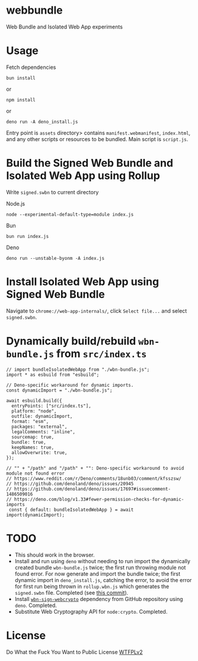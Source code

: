 # webbundle
Web Bundle and Isolated Web App experiments

# Usage

Fetch dependencies

```
bun install
```

or 

```
npm install
```

or 

```
deno run -A deno_install.js
```

Entry point is `assets` directory> contains `manifest.webmanifest`, `index.html`, and any other scripts or resources to be bundled. Main script is `script.js`.

# Build the Signed Web Bundle and Isolated Web App using Rollup

Write `signed.swbn` to current directory

Node.js 
```
node --experimental-default-type=module index.js
```

Bun
```
bun run index.js
```

Deno
```
deno run --unstable-byonm -A index.js
```

# Install Isolated Web App using Signed Web Bundle

Navigate to `chrome://web-app-internals/`, click `Select file...` and select `signed.swbn`.

# Dynamically build/rebuild `wbn-bundle.js` from `src/index.ts`

```
// import bundleIsolatedWebApp from "./wbn-bundle.js";
import * as esbuild from "esbuild";

// Deno-specific workaround for dynamic imports. 
const dynamicImport = "./wbn-bundle.js";

await esbuild.build({
  entryPoints: ["src/index.ts"],
  platform: "node",
  outfile: dynamicImport,
  format: "esm",
  packages: "external",
  legalComments: "inline",
  sourcemap: true,
  bundle: true,
  keepNames: true,
  allowOverwrite: true,
});

// "" + "/path" and "/path" + "": Deno-specific workaround to avoid module not found error
// https://www.reddit.com/r/Deno/comments/18unb03/comment/kfsszsw/
// https://github.com/denoland/deno/issues/20945
// https://github.com/denoland/deno/issues/17697#issuecomment-1486509016
// https://deno.com/blog/v1.33#fewer-permission-checks-for-dynamic-imports
 const { default: bundleIsolatedWebApp } = await import(dynamicImport);
```

# TODO

- This should work in the browser.
- Install and run using `deno` without needing to run import the dynamically created bundle `wbn-bundle.js` twice; the first run throwing module not found error. For now generate and import the bundle twice; the first dynamic import in `deno_install.js`, catching the error, to avoid the error for first run being thrown in `rollup.wbn.js` which generates the `signed.swbn` file. Completed (see [this commit](https://github.com/guest271314/webbundle/commit/1623ecb09d12464234f2b17d888e66f652acdb07)).
- Install [`wbn-sign-webcrypto`](https://github.com/guest271314/wbn-sign-webcrypto) dependency from GitHub repository using `deno`. Completed.
- Substitute Web Cryptography API for `node:crypto`. Completed.


# License
Do What the Fuck You Want to Public License [WTFPLv2](http://www.wtfpl.net/about/)
